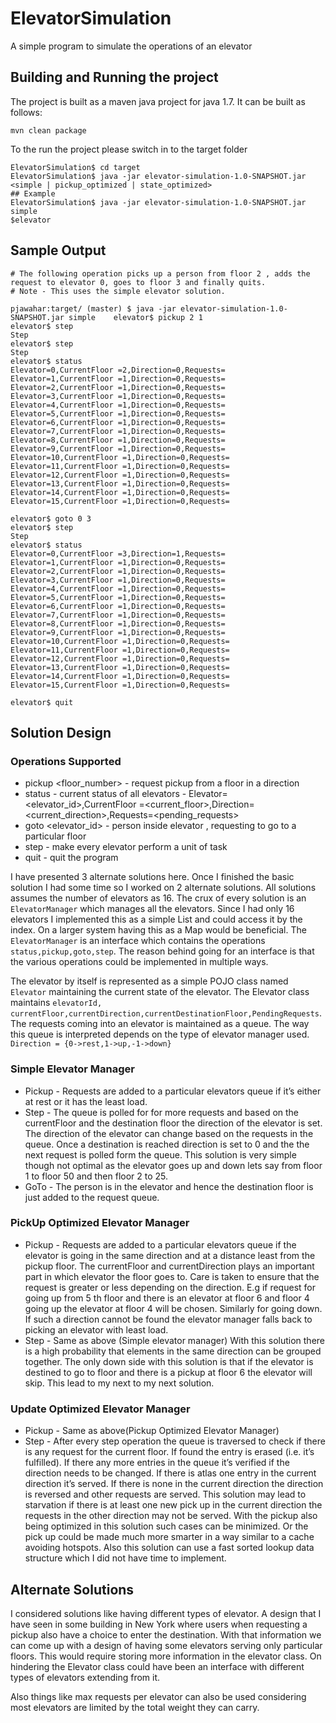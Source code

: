 # ElevatorSimulation
A simple program to simulate the operations of an elevator
## Building and Running the project
The project is built as a maven java  project for java 1.7. It can be built as follows:
```
mvn clean package
```
To the run the project please switch in to the target folder
```
ElevatorSimulation$ cd target
ElevatorSimulation$ java -jar elevator-simulation-1.0-SNAPSHOT.jar <simple | pickup_optimized | state_optimized>
## Example
ElevatorSimulation$ java -jar elevator-simulation-1.0-SNAPSHOT.jar simple
$elevator
```

## Sample Output
```
# The following operation picks up a person from floor 2 , adds the request to elevator 0, goes to floor 3 and finally quits.
# Note - This uses the simple elevator solution.

pjawahar:target/ (master) $ java -jar elevator-simulation-1.0-SNAPSHOT.jar simple    elevator$ pickup 2 1
elevator$ step
Step
elevator$ step
Step
elevator$ status
Elevator=0,CurrentFloor =2,Direction=0,Requests=
Elevator=1,CurrentFloor =1,Direction=0,Requests=
Elevator=2,CurrentFloor =1,Direction=0,Requests=
Elevator=3,CurrentFloor =1,Direction=0,Requests=
Elevator=4,CurrentFloor =1,Direction=0,Requests=
Elevator=5,CurrentFloor =1,Direction=0,Requests=
Elevator=6,CurrentFloor =1,Direction=0,Requests=
Elevator=7,CurrentFloor =1,Direction=0,Requests=
Elevator=8,CurrentFloor =1,Direction=0,Requests=
Elevator=9,CurrentFloor =1,Direction=0,Requests=
Elevator=10,CurrentFloor =1,Direction=0,Requests=
Elevator=11,CurrentFloor =1,Direction=0,Requests=
Elevator=12,CurrentFloor =1,Direction=0,Requests=
Elevator=13,CurrentFloor =1,Direction=0,Requests=
Elevator=14,CurrentFloor =1,Direction=0,Requests=
Elevator=15,CurrentFloor =1,Direction=0,Requests=

elevator$ goto 0 3
elevator$ step
Step
elevator$ status
Elevator=0,CurrentFloor =3,Direction=1,Requests=
Elevator=1,CurrentFloor =1,Direction=0,Requests=
Elevator=2,CurrentFloor =1,Direction=0,Requests=
Elevator=3,CurrentFloor =1,Direction=0,Requests=
Elevator=4,CurrentFloor =1,Direction=0,Requests=
Elevator=5,CurrentFloor =1,Direction=0,Requests=
Elevator=6,CurrentFloor =1,Direction=0,Requests=
Elevator=7,CurrentFloor =1,Direction=0,Requests=
Elevator=8,CurrentFloor =1,Direction=0,Requests=
Elevator=9,CurrentFloor =1,Direction=0,Requests=
Elevator=10,CurrentFloor =1,Direction=0,Requests=
Elevator=11,CurrentFloor =1,Direction=0,Requests=
Elevator=12,CurrentFloor =1,Direction=0,Requests=
Elevator=13,CurrentFloor =1,Direction=0,Requests=
Elevator=14,CurrentFloor =1,Direction=0,Requests=
Elevator=15,CurrentFloor =1,Direction=0,Requests=

elevator$ quit
```

## Solution Design
### Operations Supported
* pickup <floor_number> <direction> - request pickup from a floor in a direction
* status - current status of all elevators - Elevator=<elevator_id>,CurrentFloor =<current_floor>,Direction=<current_direction>,Requests=<pending_requests>
* goto <elevator_id><floorNumber> - person inside elevator , requesting to go to a particular floor
* step - make every elevator perform a unit of task
* quit - quit the program

I have presented 3 alternate solutions here. Once I finished the basic solution I had some time so I worked on 2 alternate solutions. All solutions assumes the number of elevators as 16. The crux of every solution is an `ElevatorManager` which manages all the elevators. Since I had only 16 elevators I implemented this as a simple List and could access it by the index. On a larger system having this as a Map would be beneficial. The `ElevatorManager` is an interface which contains the operations `status,pickup,goto,step`. The reason behind going for an interface is that the various operations could be implemented in multiple ways.

The elevator by itself is represented as a simple POJO class named `Elevator` maintaining the current state of the elevator. The Elevator class maintains `elevatorId, currentFloor,currentDirection,currentDestinationFloor,PendingRequests`. The requests coming into an elevator is maintained as a queue. The way this queue is interpreted depends on the type of elevator manager used. `Direction = {0->rest,1->up,-1->down}`

### Simple Elevator Manager
* Pickup - Requests are added to a particular elevators queue if it’s either at rest or it has the least load. 
* Step - The queue is polled for for more requests and based on the currentFloor and the destination floor the direction of the elevator is set. The direction of the elevator can change based on the requests in the queue. Once a destination is reached direction is set to 0 and the the next request is polled form the queue.
This solution is very simple though not optimal as the elevator goes up and down lets say from floor 1 to floor 50 and then floor 2 to 25.
* GoTo - The person is in the elevator and hence the destination floor is just added to the request queue.

### PickUp Optimized Elevator Manager
* Pickup - Requests are added to a particular elevators queue if the elevator is going in the same direction and at a distance least from the pickup floor. The currentFloor and currentDirection plays an important part in which elevator the floor goes to. Care is taken to ensure that the request is greater or less depending on the direction. E.g if request for going up from 5 th floor and there is an elevator at floor 6 and floor 4 going up the elevator at floor 4 will be chosen. Similarly for going down. If such a direction cannot be found the elevator manager falls back to picking an elevator with least load.
* Step - Same as above (Simple elevator manager)
With this solution there is a high probability that elements in the same direction can be grouped together. The only down side with this solution is that if the elevator is destined to go to floor and there is a pickup at floor 6 the elevator will skip. This lead to my next to my next solution.

### Update Optimized  Elevator Manager
* Pickup - Same as above(Pickup Optimized Elevator Manager)
* Step - After every step operation the queue is traversed to check if there is any request for the current floor. If found the entry is erased (i.e. it’s fulfilled). If there any more entries in the queue it’s verified if the direction needs to be changed. If there is atlas one entry in the current direction it’s served. If there is none in the current direction the direction is reversed and other requests are served.
This solution may lead to starvation if there is at least one new pick up in the current direction the requests in the other direction may not be served. With the pickup also being optimized in this solution such cases can be minimized. Or the pick up could be made much more smarter in a way similar to a cache avoiding hotspots.
Also this solution can use a fast sorted lookup data structure which I did not have time to implement.

## Alternate Solutions 

I considered solutions like having different types of elevator. A design that I have seen in some building in New York where users when requesting a pickup also have a choice to enter the destination. With that information we can come up with a design of having some elevators serving only particular floors. This would require storing more information in the elevator class. On hindering the Elevator class could have been an interface with different types of elevators extending from it.

Also things like max requests per elevator can also be used considering most elevators are limited by the total weight they can carry.
